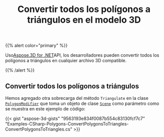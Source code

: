 ﻿---
title: Convertir todos los polígonos a triángulos en el modelo 3D
type: docs
weight: 10
url: /es/net/convert-all-polygons-to-triangles-in-3d-model/
description: Usando Aspose.3D for .NET API, los desarrolladores pueden convertir todos los polígonos en triángulos en cualquier archivo 3D compatible.
---
{{% alert color="primary" %}}

Uso[Aspose.3D for .NET](http://products.aspose.com/3d/net)API, los desarrolladores pueden convertir todos los polígonos a triángulos en cualquier archivo 3D compatible.

{{% /alert %}}
## **Convertir todos los polígonos a triángulos**
Hemos agregado otra sobrecarga del método `Triangulate` en la clase [`PolygonModifier`](https://reference.aspose.com/3d/net/aspose.threed.entities/polygonmodifier) que toma un objeto de clase [`Scene`](https://reference.aspose.com/3d/net/aspose.threed/scene) como parámetro como se muestra en este ejemplo de código:

{{< gist "aspose-3d-gists" "9563193e834f0087b554c83130fcf7c7" "Examples-CSharp-Polygons-ConvertPolygonsToTriangles-ConvertPolygonsToTriangles.cs" >}}

